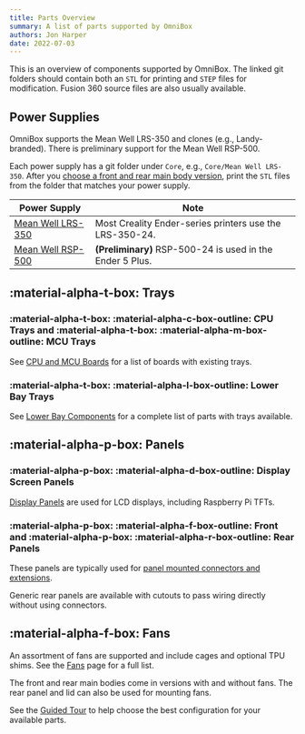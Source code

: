 ```yaml
---
title: Parts Overview
summary: A list of parts supported by OmniBox
authors: Jon Harper
date: 2022-07-03
---
```


This is an overview of components supported by OmniBox. The linked git folders should contain both an `STL` for printing and `STEP` files for modification. Fusion 360 source files are also usually available.

## Power Supplies

OmniBox supports the Mean Well LRS-350 and clones (e.g., Landy-branded). There is preliminary support for the Mean Well RSP-500.

Each power supply has a git folder under `Core`, e.g., `Core/Mean Well LRS-350`. After you [choose a front and rear main body version][9], print the `STL` files from the folder that matches your power supply.

| Power Supply                      | Note                                                     |
|-----------------------------------|----------------------------------------------------------|
| [Mean Well LRS-350][7]            | Most Creality Ender-series printers use the LRS-350-24.  |
| [Mean Well RSP-500][8]            | **(Preliminary)** RSP-500-24 is used in the Ender 5 Plus.|

## :material-alpha-t-box: Trays

### :material-alpha-t-box: :material-alpha-c-box-outline: CPU Trays and :material-alpha-t-box: :material-alpha-m-box-outline: MCU Trays

See [CPU and MCU Boards][2] for a list of boards with existing trays.

### :material-alpha-t-box: :material-alpha-l-box-outline: Lower Bay Trays

See [Lower Bay Components][4] for a complete list of parts with trays available.

## :material-alpha-p-box: Panels

### :material-alpha-p-box: :material-alpha-d-box-outline: Display Screen Panels

[Display Panels][3] are used for LCD displays, including Raspberry Pi TFTs.

### :material-alpha-p-box: :material-alpha-f-box-outline: Front and :material-alpha-p-box: :material-alpha-r-box-outline: Rear Panels

These panels are typically used for [panel mounted connectors and extensions](panel_mounts.md).

Generic rear panels are available with cutouts to pass wiring directly without using connectors.

## :material-alpha-f-box: Fans

An assortment of fans are supported and include cages and optional TPU shims. See the [Fans][5] page for a full list.

The front and rear main bodies come in versions with and without fans. The rear panel and lid can also be used for mounting fans.

See the [Guided Tour][6] to help choose the best configuration for your available parts.

[1]: https://github.com/jon-harper/OmniBox/tree/main/Panels/Rear%20Panel
[2]: boards.md
[3]: displays.md
[4]: lower_bay.md
[5]: fans.md
[6]: ../tour.md
[7]: https://github.com/jon-harper/OmniBox/tree/main/Core/Mean%20Well%20LRS-350
[8]: https://github.com/jon-harper/OmniBox/tree/main/Core/Mean%20Well%20RSP-500
[9]: ../tour.md#core-parts-with-variants